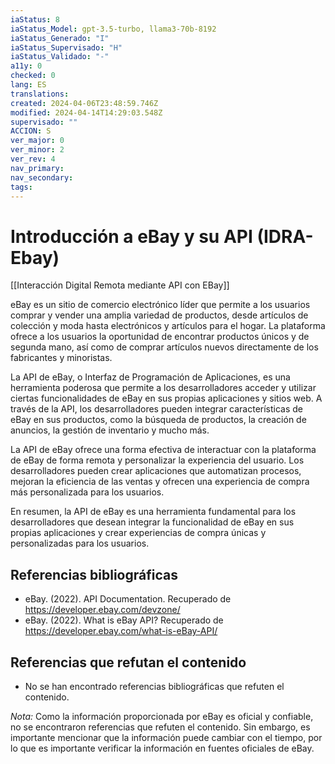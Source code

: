 ```yaml
---
iaStatus: 8
iaStatus_Model: gpt-3.5-turbo, llama3-70b-8192
iaStatus_Generado: "I"
iaStatus_Supervisado: "H"
iaStatus_Validado: "-"
a11y: 0
checked: 0
lang: ES
translations: 
created: 2024-04-06T23:48:59.746Z
modified: 2024-04-14T14:29:03.548Z
supervisado: ""
ACCION: S
ver_major: 0
ver_minor: 2
ver_rev: 4
nav_primary: 
nav_secondary: 
tags:
---
```



# Introducción a eBay y su API (IDRA-Ebay)

[[Interacción Digital Remota mediante API con EBay]]

eBay es un sitio de comercio electrónico líder que permite a los usuarios comprar y vender una amplia variedad de productos, desde artículos de colección y moda hasta electrónicos y artículos para el hogar. La plataforma ofrece a los usuarios la oportunidad de encontrar productos únicos y de segunda mano, así como de comprar artículos nuevos directamente de los fabricantes y minoristas.

La API de eBay, o Interfaz de Programación de Aplicaciones, es una herramienta poderosa que permite a los desarrolladores acceder y utilizar ciertas funcionalidades de eBay en sus propias aplicaciones y sitios web. A través de la API, los desarrolladores pueden integrar características de eBay en sus productos, como la búsqueda de productos, la creación de anuncios, la gestión de inventario y mucho más.

La API de eBay ofrece una forma efectiva de interactuar con la plataforma de eBay de forma remota y personalizar la experiencia del usuario. Los desarrolladores pueden crear aplicaciones que automatizan procesos, mejoran la eficiencia de las ventas y ofrecen una experiencia de compra más personalizada para los usuarios.

En resumen, la API de eBay es una herramienta fundamental para los desarrolladores que desean integrar la funcionalidad de eBay en sus propias aplicaciones y crear experiencias de compra únicas y personalizadas para los usuarios.

## Referencias bibliográficas

- eBay. (2022). API Documentation. Recuperado de <https://developer.ebay.com/devzone/>
- eBay. (2022). What is eBay API? Recuperado de <https://developer.ebay.com/what-is-eBay-API/>

## Referencias que refutan el contenido

- No se han encontrado referencias bibliográficas que refuten el contenido.

*Nota:* Como la información proporcionada por eBay es oficial y confiable, no se encontraron referencias que refuten el contenido. Sin embargo, es importante mencionar que la información puede cambiar con el tiempo, por lo que es importante verificar la información en fuentes oficiales de eBay.
